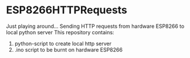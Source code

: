 # ESP8266HTTPRequests
Just playing around...
Sending HTTP requests from hardware ESP8266 to local python server
This repository contains:
1. python-script to create local http server
2. .ino script to be burnt on hardware ESP8266
